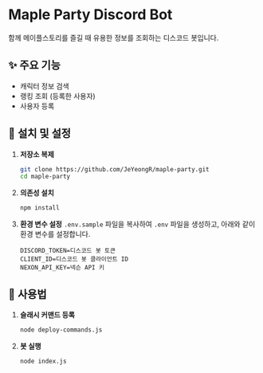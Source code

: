 # Maple Party Discord Bot

함께 메이플스토리를 즐길 때 유용한 정보를 조회하는 디스코드 봇입니다.

## ✨ 주요 기능

- 캐릭터 정보 검색
- 랭킹 조회 (등록한 사용자)
- 사용자 등록

## 🔧 설치 및 설정

1. **저장소 복제**

   ```bash
   git clone https://github.com/JeYeongR/maple-party.git
   cd maple-party
   ```

2. **의존성 설치**

   ```bash
   npm install
   ```

3. **환경 변수 설정**
   `.env.sample` 파일을 복사하여 `.env` 파일을 생성하고, 아래와 같이 환경 변수를 설정합니다.

   ```
   DISCORD_TOKEN=디스코드 봇 토큰
   CLIENT_ID=디스코드 봇 클라이언트 ID
   NEXON_API_KEY=넥슨 API 키
   ```

## 🚀 사용법

1. **슬래시 커맨드 등록**

   ```bash
   node deploy-commands.js
   ```

2. **봇 실행**
   ```bash
   node index.js
   ```
